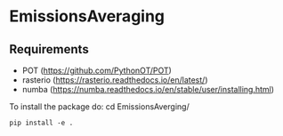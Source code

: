 # EmissionsAveraging
## Requirements
- POT (https://github.com/PythonOT/POT)
- rasterio (https://rasterio.readthedocs.io/en/latest/)
- numba (https://numba.readthedocs.io/en/stable/user/installing.html)

To install the package do:
    cd EmissionsAverging/

    pip install -e .